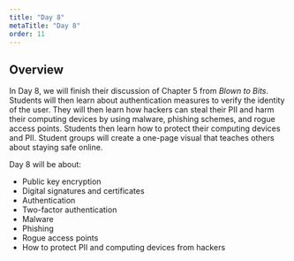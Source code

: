 ```yaml
---
title: "Day 8"
metaTitle: "Day 8"
order: 11
---
```


## Overview

In Day 8, we will finish their discussion of Chapter 5 from _Blown to Bits_. Students will then learn about authentication measures to verify the identity of the user. They will then learn how hackers can steal their PII and harm their computing devices by using malware, phishing schemes, and rogue access points. Students then learn how to protect their computing devices and PII. Student groups will create a one-page visual that teaches others about staying safe online.

Day 8 will be about:

* Public key encryption
* Digital signatures and certificates
* Authentication
* Two-factor authentication
* Malware
* Phishing
* Rogue access points
* How to protect PII and computing devices from hackers
